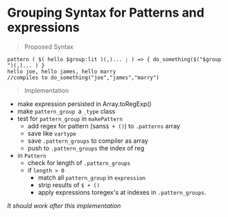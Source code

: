 # Grouping Syntax for Patterns and expressions
> Proposed Syntax

    pattern ( $( hello $group:lit )(,)... ; ) => { do_something($("$group ")(,)... ) }
    hello joe, hello james, hello marry
    //compiles to do_something("joe","james","marry")

> Implementation

+ make  expression  persisted in Array.toRegExp()
+ make `pattern_group `a `_type` class
+ test for `pattern_group` in `makePattern`
    + add regex for pattern (sans` $ + () `) to `.patterns` array
    + save like `vartype`
    + save `.pattern_groups` to compiler as array
    + push to `.pattern_groups` the index of reg
+ in `Pattern`
    + check for length of `.pattern_groups`
    + if `length > 0`
        + match all `pattern_group` in `expression`
        + strip results of `$ + ()`
        + apply expressions toregex's at  indexes in `.pattern_groups`.

*It should work after this implementation*
